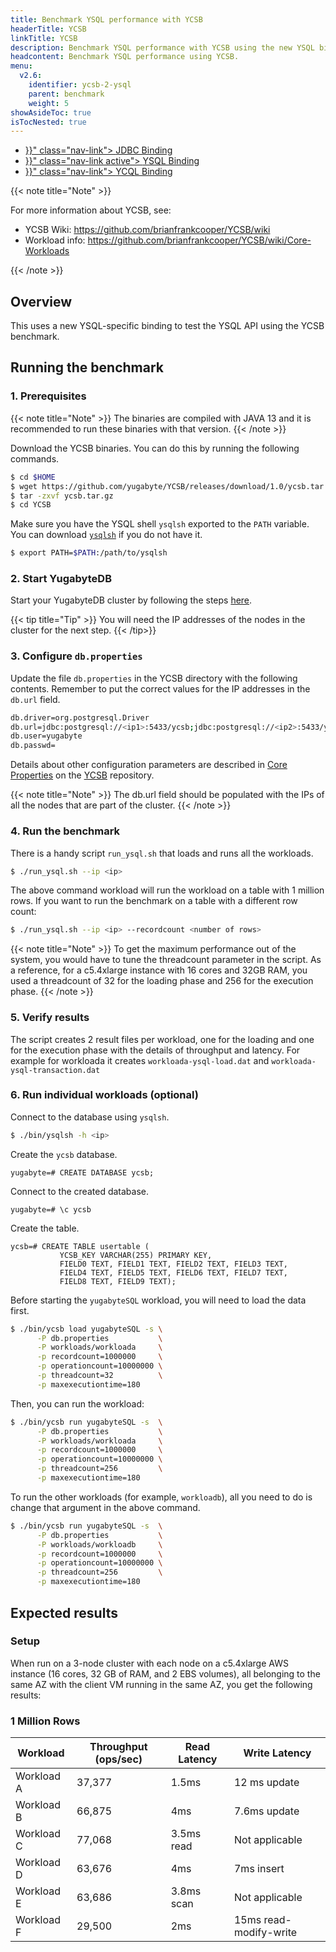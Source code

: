 ```yaml
---
title: Benchmark YSQL performance with YCSB
headerTitle: YCSB
linkTitle: YCSB
description: Benchmark YSQL performance with YCSB using the new YSQL binding.
headcontent: Benchmark YSQL performance using YCSB.
menu:
  v2.6:
    identifier: ycsb-2-ysql
    parent: benchmark
    weight: 5
showAsideToc: true
isTocNested: true
---
```


<ul class="nav nav-tabs-alt nav-tabs-yb">

  <li >
    <a href="{{< relref "./ycsb-jdbc.md" >}}" class="nav-link">
      <i class="icon-postgres" aria-hidden="true"></i>
      JDBC Binding
    </a>
  </li>

  <li >
    <a href="{{< relref "./ycsb-ysql.md" >}}" class="nav-link active">
      <i class="icon-postgres" aria-hidden="true"></i>
      YSQL Binding
    </a>
  </li>

  <li >
    <a href="{{< relref "./ycsb-ycql.md" >}}" class="nav-link">
      <i class="icon-cassandra" aria-hidden="true"></i>
      YCQL Binding
    </a>
  </li>

</ul>

{{< note title="Note" >}}

For more information about YCSB, see:

* YCSB Wiki: https://github.com/brianfrankcooper/YCSB/wiki
* Workload info: https://github.com/brianfrankcooper/YCSB/wiki/Core-Workloads

{{< /note >}}
## Overview

This uses a new YSQL-specific binding to test the YSQL API using the YCSB benchmark.

## Running the benchmark

### 1. Prerequisites

{{< note title="Note" >}}
The binaries are compiled with JAVA 13 and it is recommended to run these binaries with that version.
{{< /note >}}

Download the YCSB binaries. You can do this by running the following commands.

```sh
$ cd $HOME
$ wget https://github.com/yugabyte/YCSB/releases/download/1.0/ycsb.tar.gz
$ tar -zxvf ycsb.tar.gz
$ cd YCSB
```
Make sure you have the YSQL shell `ysqlsh` exported to the `PATH` variable. You can download [`ysqlsh`](https://download.yugabyte.com/) if you do not have it.
```sh
$ export PATH=$PATH:/path/to/ysqlsh
```

### 2. Start YugabyteDB

Start your YugabyteDB cluster by following the steps [here](../../deploy/manual-deployment/).

{{< tip title="Tip" >}}
You will need the IP addresses of the nodes in the cluster for the next step.
{{< /tip>}}

### 3. Configure `db.properties`

Update the file `db.properties` in the YCSB directory with the following contents. Remember to put the correct values for the IP addresses in the `db.url` field.

```sh
db.driver=org.postgresql.Driver
db.url=jdbc:postgresql://<ip1>:5433/ycsb;jdbc:postgresql://<ip2>:5433/ycsb;jdbc:postgresql://<ip3>:5433/ycsb;
db.user=yugabyte
db.passwd=
```

Details about other configuration parameters are described in [Core Properties](https://github.com/brianfrankcooper/YCSB/wiki/Core-Properties) on the [YCSB](https://github.com/brianfrankcooper/YCSB/) repository.

{{< note title="Note" >}}
The db.url field should be populated with the IPs of all the nodes that are part of the cluster.
{{< /note >}}

### 4. Run the benchmark
There is a handy script `run_ysql.sh` that loads and runs all the workloads.

```sh
$ ./run_ysql.sh --ip <ip>
```

The above command workload will run the workload on a table with 1 million rows. If you want to run the benchmark on a table with a different row count:
```sh
$ ./run_ysql.sh --ip <ip> --recordcount <number of rows>
```

{{< note title="Note" >}}
To get the maximum performance out of the system, you would have to tune the threadcount parameter in the script. As a reference, for a c5.4xlarge instance with 16 cores and 32GB RAM, you used a threadcount of 32 for the loading phase and 256 for the execution phase.
{{< /note >}}

### 5. Verify results

The script creates 2 result files per workload, one for the loading and one for the execution phase with the details of throughput and latency.
For example for workloada it creates `workloada-ysql-load.dat` and `workloada-ysql-transaction.dat`

### 6. Run individual workloads (optional)

Connect to the database using `ysqlsh`.
```sh
$ ./bin/ysqlsh -h <ip>
```

Create the `ycsb` database.
```postgres
yugabyte=# CREATE DATABASE ycsb;
```

Connect to the created database.
```postgres
yugabyte=# \c ycsb
```

Create the table.
```postgres
ycsb=# CREATE TABLE usertable (
           YCSB_KEY VARCHAR(255) PRIMARY KEY,
           FIELD0 TEXT, FIELD1 TEXT, FIELD2 TEXT, FIELD3 TEXT,
           FIELD4 TEXT, FIELD5 TEXT, FIELD6 TEXT, FIELD7 TEXT,
           FIELD8 TEXT, FIELD9 TEXT);
```

Before starting the `yugabyteSQL` workload, you will need to load the data first.

```sh
$ ./bin/ycsb load yugabyteSQL -s \
      -P db.properties           \
      -P workloads/workloada     \
      -p recordcount=1000000     \
      -p operationcount=10000000 \
      -p threadcount=32          \
      -p maxexecutiontime=180
```

Then, you can run the workload:

```sh
$ ./bin/ycsb run yugabyteSQL -s  \
      -P db.properties           \
      -P workloads/workloada     \
      -p recordcount=1000000     \
      -p operationcount=10000000 \
      -p threadcount=256         \
      -p maxexecutiontime=180
```

To run the other workloads (for example, `workloadb`), all you need to do is change that argument in the above command.

```sh
$ ./bin/ycsb run yugabyteSQL -s  \
      -P db.properties           \
      -P workloads/workloadb     \
      -p recordcount=1000000     \
      -p operationcount=10000000 \
      -p threadcount=256         \
      -p maxexecutiontime=180
```

## Expected results

### Setup

When run on a 3-node cluster with each node on a c5.4xlarge AWS instance (16 cores, 32 GB of RAM, and 2 EBS volumes), all belonging to the same AZ with the client VM running in the same AZ, you get the following results:

### 1 Million Rows

| Workload | Throughput (ops/sec) | Read Latency | Write Latency
-------------|-----------|------------|------------|
Workload A | 37,377 | 1.5ms | 12 ms update
Workload B | 66,875 | 4ms | 7.6ms update
Workload C | 77,068 | 3.5ms read | Not applicable
Workload D | 63,676 | 4ms | 7ms insert
Workload E | 63,686 | 3.8ms scan | Not applicable
Workload F | 29,500 | 2ms | 15ms read-modify-write
